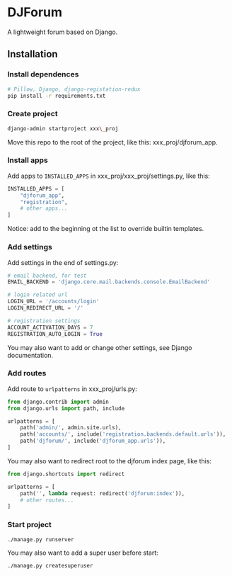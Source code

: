 # DJForum

A lightweight forum based on Django.

## Installation

### Install dependences

```bash
# Pillow, Django, django-registation-redux
pip install -r requirements.txt
```

### Create project

```bash
django-admin startproject xxx\_proj
```

Move this repo to the root of the project, like this: xxx\_proj/djforum_app.

### Install apps

Add apps to `INSTALLED_APPS` in xxx\_proj/xxx\_proj/settings.py, like this:

```python
INSTALLED_APPS = [
    "djforum_app",
    "registration",
    # other apps...
]
```

Notice: add to the beginning ot the list to override builtin templates.

### Add settings

Add settings in the end of settings.py:

```python
# email backend, for test
EMAIL_BACKEND = 'django.core.mail.backends.console.EmailBackend'

# login related url
LOGIN_URL = '/accounts/login'
LOGIN_REDIRECT_URL = '/'

# registration settings
ACCOUNT_ACTIVATION_DAYS = 7
REGISTRATION_AUTO_LOGIN = True
```

You may also want to add or change other settings, see Django documentation.

### Add routes

Add route to `urlpatterns` in xxx\_proj/urls.py:

```python
from django.contrib import admin
from django.urls import path, include

urlpatterns = [
    path('admin/', admin.site.urls),
    path('accounts/', include('registration.backends.default.urls')),
    path('djforum/', include('djforum_app.urls')),
]
```

You may also want to redirect root to the djforum index page, like this:

```python
from django.shortcuts import redirect

urlpatterns = [
    path('', lambda request: redirect('djforum:index')),
    # other routes...
]
```

### Start project

```bash
./manage.py runserver
```

You may also want to add a super user before start:

```bash
./manage.py createsuperuser
```
